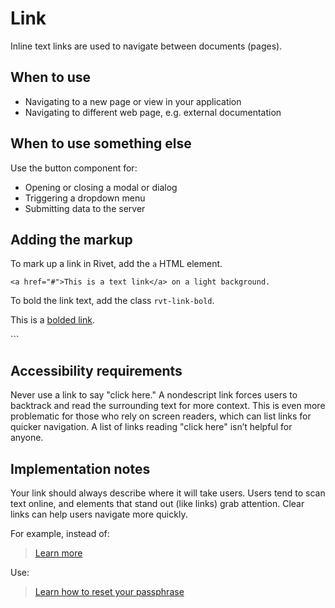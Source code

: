 # Link

Inline text links are used to navigate between documents (pages).

## When to use

- Navigating to a new page or view in your application
- Navigating to different web page, e.g. external documentation

## When to use something else

Use the button component for:
- Opening or closing a modal or dialog
- Triggering a dropdown menu
- Submitting data to the server

## Adding the markup

To mark up a link in Rivet, add the `a` HTML element.

```
<a href="#">This is a text link</a> on a light background.
```

To bold the link text, add the class `rvt-link-bold`.

<p>This is a <a href="#" class="rvt-link-bold">bolded link</a>.</p>
```

## Accessibility requirements

Never use a link to say "click here." A nondescript link forces users to backtrack and read the surrounding text for more context. This is even more problematic for those who rely on screen readers, which can list links for quicker navigation. A list of links reading "click here" isn’t helpful for anyone.

## Implementation notes

Your link should always describe where it will take users. Users tend to scan text online, and elements that stand out (like links) grab attention. Clear links can help users navigate more quickly.

For example, instead of:

> [Learn more](#)

Use:

> [Learn how to reset your passphrase](#)